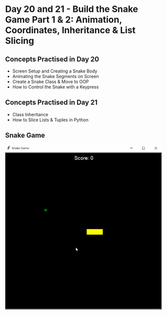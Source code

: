# Day 20 and 21 - Build the Snake Game Part 1 & 2: Animation, Coordinates, Inheritance & List Slicing
## Concepts Practised in Day 20
- Screen Setup and Creating a Snake Body
- Animating the Snake Segments on Screen
- Create a Snake Class & Move to OOP
- How to Control the Snake with a Keypress
## Concepts Practised in Day 21
- Class Inheritance
- How to Slice Lists & Tuples in Python
## Snake Game
![day20](snake_game.gif)
